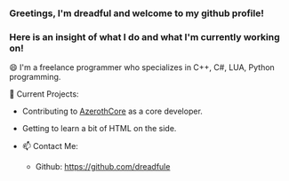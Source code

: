 ### Greetings, I'm dreadful and welcome to my github profile!

### Here is an insight of what I do and what I'm currently working on!

😄 I'm a freelance programmer who specializes in C++, C#, LUA, Python programming.

💬 Current Projects:
- Contributing to [AzerothCore](https://github.com/azerothcore) as a core developer.
- Getting to learn a bit of HTML on the side.

- 📫 Contact Me:
    - Github: https://github.com/dreadfule

<!--
**dreadfule/dreadfule** is a ✨ _special_ ✨ repository because its `README.md` (this file) appears on your GitHub profile.

Here are some ideas to get you started:

- 🔭 I’m currently working on ...
- 🌱 I’m currently learning ...
- 👯 I’m looking to collaborate on ...
- 🤔 I’m looking for help with ...
- 💬 Ask me about ...
- 📫 How to reach me: ...
- 😄 Pronouns: ...
- ⚡ Fun fact: ...
-->
